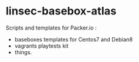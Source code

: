 # linsec-basebox-atlas

Scripts and templates for Packer.io :
- baseboxes templates for Centos7 and Debian8
- vagrants playtests kit
- things.
